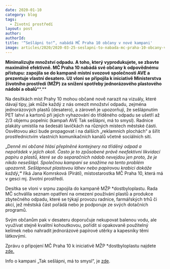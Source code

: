 ```yaml
---
date: 2020-01-10
category: blog
tags: 
  - Životní prostředí
layout: post
author: 
authorId: 
title: '“Sešlápni to!“, nabádá MČ Praha 10 občany v nové kampani'
image: articles/2020/2020-03-25-seslapni-to-nabada-mc-praha-10-obcany-v-nove-kampani.png
---
```


**Minimalizujte množství odpadu. A toho, který vyprodukujete, se zbavte maximálně efektivně. MČ Praha 10 nabádá své občany k odpovědnému přístupu: zapojila se do kampaně místní svozové společnosti AVE a prezentuje vlastní desatero. Už vloni se** **připojila k iniciativě Ministerstva životního prostředí (MŽP) za snížení spotřeby jednorázového plastového nádobí a obalů****.**

Na desítkách míst Prahy 10 mohou občané nově narazit na vizuály, které dávají tipy, jak může každý z nás omezit množství odpadu, zejména jednorázových plastů (desatero), a zároveň je upozorňují, že sešlápnutím PET lahví a kartonů při jejich vyhazování do tříděného odpadu se ušetří až 2/3 objemu popelnic (kampaň AVE Tak sešlápni, má to smysl). Radnice plakáty umístila na šedesáti lavičkách na různých místech městské části. Osvětovou akci bude propagovat i na dalších „reklamních plochách“ a šířit prostřednictvím vlastních komunikačních kanálů včetně sociálních sítí.

„_Denně mi občané hlásí přeplněné kontejnery na tříděný odpad a nepořádek v jejich okolí. Často je to způsobené právě neefektivní likvidací papíru a plastů, které se do separačních nádob nevejdou jen proto, že je nikdo nesešlápl. Společnou kampaní se snažíme na tento problém upozornit. Sešlápnout plastovou láhev nebo papírovou krabici dokáže každý_**,“**  říká Jana Komrsková (Piráti), místostarostka MČ Praha 10, která má v gesci mj. životní prostředí.

Desítka se vloni v srpnu zapojila do kampaně MŽP *dostbyloplastu. Rada MČ schválila seznam opatření na omezení používání plastů a produkce zbytečného odpadu, které se týkají provozu radnice, farmářských trhů či akcí, jež městská část pořádá nebo je podporuje ze svých dotačních programů.

Svým občanům pak v desateru doporučuje nekupovat balenou vodu, ale využívat stejně kvalitní kohoutkovou, pořídit si opakovaně použitelný kelímek nebo nahradit jednorázové papírové utěrky a kapesníky těmi látkovými.

Zprávu o připojení MČ Praha 10 k iniciativě MŽP *dostbyloplastu najdete  [zde.](https://www.praha10.cz/urad-mc/tiskove-zpravy-a-aktuality/artmid/4284/praha-10-snizuje-spotrebu-jednorazoveho-plastoveho-nadobi-a-obalu?articleid=2898)

Info o kampani „Tak sešlápni, má to smysl“, je  [zde](https://www.ave.cz/cs/o-spolecnosti/novinky/seslapnuti-ma-smysl-ave-cz-podporuje-v-kampani-efektivni-recyklaci-odpadu-1).
